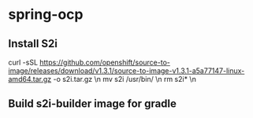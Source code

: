 # spring-ocp

## Install S2i
curl -sSL https://github.com/openshift/source-to-image/releases/download/v1.3.1/source-to-image-v1.3.1-a5a77147-linux-amd64.tar.gz -o s2i.tar.gz \n
mv s2i /usr/bin/ \n
rm s2i* \n

## Build s2i-builder image for gradle
